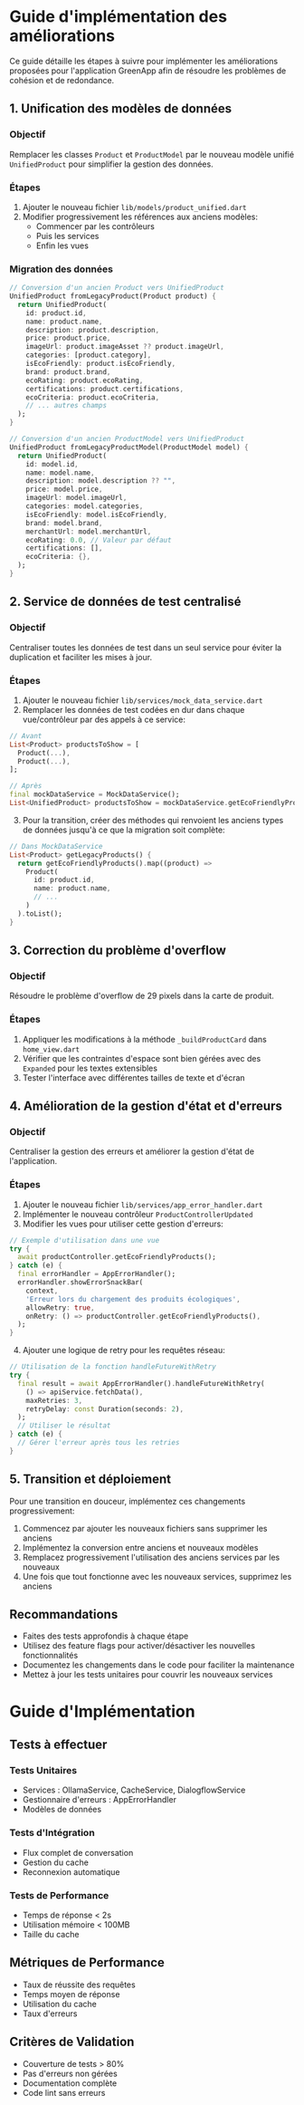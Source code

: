 # Guide d'implémentation des améliorations

Ce guide détaille les étapes à suivre pour implémenter les améliorations proposées pour l'application GreenApp afin de résoudre les problèmes de cohésion et de redondance.

## 1. Unification des modèles de données

### Objectif
Remplacer les classes `Product` et `ProductModel` par le nouveau modèle unifié `UnifiedProduct` pour simplifier la gestion des données.

### Étapes
1. Ajouter le nouveau fichier `lib/models/product_unified.dart`
2. Modifier progressivement les références aux anciens modèles:
   - Commencer par les contrôleurs
   - Puis les services
   - Enfin les vues

### Migration des données
```dart
// Conversion d'un ancien Product vers UnifiedProduct
UnifiedProduct fromLegacyProduct(Product product) {
  return UnifiedProduct(
    id: product.id,
    name: product.name,
    description: product.description,
    price: product.price,
    imageUrl: product.imageAsset ?? product.imageUrl,
    categories: [product.category],
    isEcoFriendly: product.isEcoFriendly,
    brand: product.brand,
    ecoRating: product.ecoRating,
    certifications: product.certifications,
    ecoCriteria: product.ecoCriteria,
    // ... autres champs
  );
}

// Conversion d'un ancien ProductModel vers UnifiedProduct
UnifiedProduct fromLegacyProductModel(ProductModel model) {
  return UnifiedProduct(
    id: model.id,
    name: model.name,
    description: model.description ?? "",
    price: model.price,
    imageUrl: model.imageUrl,
    categories: model.categories,
    isEcoFriendly: model.isEcoFriendly,
    brand: model.brand,
    merchantUrl: model.merchantUrl,
    ecoRating: 0.0, // Valeur par défaut
    certifications: [],
    ecoCriteria: {},
  );
}
```

## 2. Service de données de test centralisé

### Objectif
Centraliser toutes les données de test dans un seul service pour éviter la duplication et faciliter les mises à jour.

### Étapes
1. Ajouter le nouveau fichier `lib/services/mock_data_service.dart`
2. Remplacer les données de test codées en dur dans chaque vue/contrôleur par des appels à ce service:

```dart
// Avant
List<Product> productsToShow = [
  Product(...),
  Product(...),
];

// Après
final mockDataService = MockDataService();
List<UnifiedProduct> productsToShow = mockDataService.getEcoFriendlyProducts();
```

3. Pour la transition, créer des méthodes qui renvoient les anciens types de données jusqu'à ce que la migration soit complète:

```dart
// Dans MockDataService
List<Product> getLegacyProducts() {
  return getEcoFriendlyProducts().map((product) => 
    Product(
      id: product.id,
      name: product.name,
      // ...
    )
  ).toList();
}
```

## 3. Correction du problème d'overflow

### Objectif
Résoudre le problème d'overflow de 29 pixels dans la carte de produit.

### Étapes
1. Appliquer les modifications à la méthode `_buildProductCard` dans `home_view.dart`
2. Vérifier que les contraintes d'espace sont bien gérées avec des `Expanded` pour les textes extensibles
3. Tester l'interface avec différentes tailles de texte et d'écran

## 4. Amélioration de la gestion d'état et d'erreurs

### Objectif
Centraliser la gestion des erreurs et améliorer la gestion d'état de l'application.

### Étapes
1. Ajouter le nouveau fichier `lib/services/app_error_handler.dart`
2. Implémenter le nouveau contrôleur `ProductControllerUpdated`
3. Modifier les vues pour utiliser cette gestion d'erreurs:

```dart
// Exemple d'utilisation dans une vue
try {
  await productController.getEcoFriendlyProducts();
} catch (e) {
  final errorHandler = AppErrorHandler();
  errorHandler.showErrorSnackBar(
    context, 
    'Erreur lors du chargement des produits écologiques',
    allowRetry: true,
    onRetry: () => productController.getEcoFriendlyProducts(),
  );
}
```

4. Ajouter une logique de retry pour les requêtes réseau:

```dart
// Utilisation de la fonction handleFutureWithRetry
try {
  final result = await AppErrorHandler().handleFutureWithRetry(
    () => apiService.fetchData(),
    maxRetries: 3,
    retryDelay: const Duration(seconds: 2),
  );
  // Utiliser le résultat
} catch (e) {
  // Gérer l'erreur après tous les retries
}
```

## 5. Transition et déploiement

Pour une transition en douceur, implémentez ces changements progressivement:

1. Commencez par ajouter les nouveaux fichiers sans supprimer les anciens
2. Implémentez la conversion entre anciens et nouveaux modèles
3. Remplacez progressivement l'utilisation des anciens services par les nouveaux
4. Une fois que tout fonctionne avec les nouveaux services, supprimez les anciens

## Recommandations
- Faites des tests approfondis à chaque étape
- Utilisez des feature flags pour activer/désactiver les nouvelles fonctionnalités
- Documentez les changements dans le code pour faciliter la maintenance
- Mettez à jour les tests unitaires pour couvrir les nouveaux services

# Guide d'Implémentation

## Tests à effectuer

### Tests Unitaires
- Services : OllamaService, CacheService, DialogflowService
- Gestionnaire d'erreurs : AppErrorHandler
- Modèles de données

### Tests d'Intégration
- Flux complet de conversation
- Gestion du cache
- Reconnexion automatique

### Tests de Performance
- Temps de réponse < 2s
- Utilisation mémoire < 100MB
- Taille du cache

## Métriques de Performance
- Taux de réussite des requêtes
- Temps moyen de réponse
- Utilisation du cache
- Taux d'erreurs

## Critères de Validation
- Couverture de tests > 80%
- Pas d'erreurs non gérées
- Documentation complète
- Code lint sans erreurs